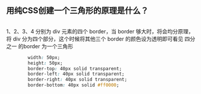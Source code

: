 ## 用纯CSS创建一个三角形的原理是什么？

<img title="" src="file:///D:/Github/Interview-preparation/image/retan.jpg" alt="">

1、2、3、4 分别为 div 元素的四个 border，当 border 够大时，将会均分原理，将 div 分为四个部分，这个时候将其他三个 border 的颜色设为透明即可看见 四分之一 的border 为一个三角形

```css
        width: 50px;
        height: 50px;
        border-top: 40px solid transparent;
        border-left: 40px solid transparent;
        border-right: 40px solid transparent;
        border-bottom: 40px solid #ff0000;
```
